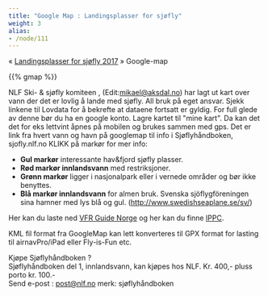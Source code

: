 ```yaml
---
title: "Google Map : Landingsplasser for sjøfly"
weight: 3
alias:
- /node/111
---
```


« [Landingsplasser for sjøfly 2017](https://www.google.no/maps/@59.4001834,-7.2214888,3z/data=!3m1!4b1!4m2!6m1!1s1zzCIwkemGMRvfRYFe-mepoUwHM8) » Google-map

{{% gmap %}}

NLF Ski- & sjøfly komiteen , (Edit:mikael@aksdal.no) har lagt ut kart over vann der det er lovlig å lande med sjøfly. All bruk på eget ansvar. Sjekk linkene til Lovdata for å bekrefte at dataene fortsatt er gyldig. For full glede av denne bør du ha en google konto. Lagre kartet til "mine kart". Da kan det det for eks lettvint åpnes på mobilen og brukes sammen med gps. Det er link fra hvert vann og havn på googlemap til info i Sjøflyhåndboken, sjofly.nlf.no
KLIKK på markør for mer info:

- **Gul markør** interessante hav&fjord sjøfly plasser.
- **Rød markør innlandsvann** med restriksjoner.
- **Grønn markør** ligger i nasjonalpark eller i vernede områder og bør ikke benyttes.
- **Blå markør innlandsvann** for almen bruk.
Svenska sjöflygföreningen sina hamner med lys blå og gul. (http://www.swedishseaplane.se/sv/)

Her kan du laste ned [VFR Guide Norge](https://luftfartstilsynet.no/allmenfly-og-luftsport/good-aviation-practice/vfr-guiden/) og her kan du finne [IPPC](https://www.ippc.no/ippc/index.jsp).

KML fil format fra GoogleMap kan lett konverteres til GPX format for lasting til airnavPro/iPad eller Fly-is-Fun etc.

Kjøpe Sjøflyhåndboken ?\
Sjøflyhåndboken del 1, innlandsvann, kan kjøpes hos NLF. Kr. 400,- pluss porto kr. 100.-\
Send e-post : post@nlf.no merk: sjøflyhåndboken
